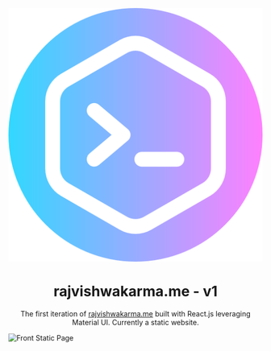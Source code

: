 <p align="center">
  <img  src="assets/img/code.png"/>
</p>
<h1 align="center">
  rajvishwakarma.me - v1
</h1>
<p align="center">
  The first iteration of <a href="https://rajvishwakarma.me" target="_blank">rajvishwakarma.me</a> built with React.js leveraging Material UI. Currently a static website.
</p>

<img width="1306" alt="Front Static Page" src="https://github.com/zionsenpai/Personal-Portfolio/blob/main/assets/img/Static-Front.png">
